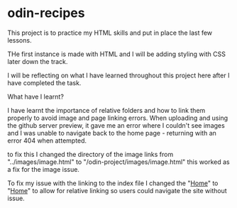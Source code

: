 # odin-recipes

This project is to practice my HTML skills and put in place the last few lessons.

THe first instance is made with HTML and I will be adding styling with CSS later down the track.

I will be reflecting on what I have learned throughout this project here after I have completed the task.

What have I learnt?

I have learnt the importance of relative folders and how to link them properly to avoid image and page linking errors. When uploading and using the github server preview, it gave me an error where I couldn't see images and I was unable to navigate back to the home page - returning with an error 404 when attempted.

to fix this I changed the directory of the image links from "../images/image.html" to "/odin-project/images/image.html" this worked as a fix for the image issue.

To fix my issue with the linking to the index file I changed the "<a href="/index.html">Home</a>" to "<a href="../index.html">Home</a>" to allow for relative linking so users could navigate the site without issue.

